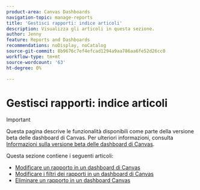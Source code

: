 ```yaml
---
product-area: Canvas Dashboards
navigation-topic: manage-reports
title: 'Gestisci rapporti: indice articoli'
description: Visualizza gli articoli in questa sezione.
author: Jenny
feature: Reports and Dashboards
recommendations: noDisplay, noCatalog
source-git-commit: 8b9676c7ef4efcad1294a9aa786aa6fe52d26cc0
workflow-type: tm+mt
source-wordcount: '63'
ht-degree: 0%

---
```


# Gestisci rapporti: indice articoli

>[!IMPORTANT]
>
>Questa pagina descrive le funzionalità disponibili come parte della versione beta delle dashboard di Canvas. Per ulteriori informazioni, consulta [Informazioni sulla versione beta delle dashboard di Canvas](/help/quicksilver/product-announcements/betas/canvas-dashboards-beta/canvas-dashboards-beta-information.md).

Questa sezione contiene i seguenti articoli:

* [Modificare un rapporto in un dashboard di Canvas](/help/quicksilver/reports-and-dashboards/canvas-dashboards/manage-reports/edit-a-report.md)
* [Modificare i filtri dei rapporti in un dashboard di Canvas](/help/quicksilver/reports-and-dashboards/canvas-dashboards/manage-reports/edit-report-filters.md)
* [Eliminare un rapporto in un dashboard Canvas](/help/quicksilver/reports-and-dashboards/canvas-dashboards/manage-reports/delete-a-report.md)